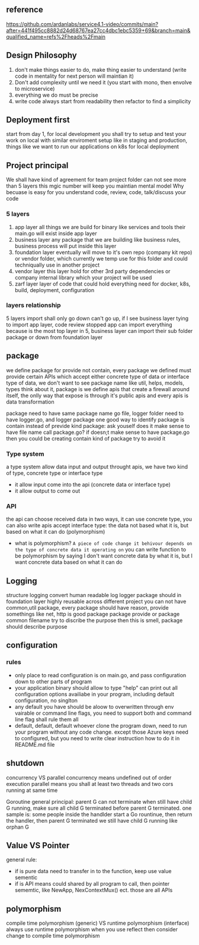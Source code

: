 ## reference
https://github.com/ardanlabs/service4.1-video/commits/main?after=441f495cc8882d24d68767ea27cc4dbc1ebc5359+69&branch=main&qualified_name=refs%2Fheads%2Fmain

## Design Philosophy
1. don't make things easier to do, make thing easier to understand (write code in mentality for next person will maintian it)
1. Don't add complexity until we need it (you start with mono, then envolve to microservice)
1. everything we do must be precise
1. write code always start from readability then refactor to find a simplicity

## Deployment first
start from day 1, for local development you shall try to setup and test your work on local with similar enviroment setup like in staging and production, things like we want to run our applications on k8s for local deployment

## Project principal
We shall have kind of agreement for team
project folder can not see more than 5 layers
this mgic number will keep you maintian mental model
Why becuase is easy for you understand code, review, code, talk/discuss your code
### 5 layers
1. app layer
all things we are build for binary like services and tools their main.go will exist inside app layer
1. business layer
any package that we are building like business rules, business process will put inside this layer
1. foundation layer
eventually will move to it's own repo (company kit repo) or vendor folder, which currently we temp use for this folder and could techniqually use in another project
1. vendor layer
this layer hold for other 3rd party dependencies or company internal library which your project will be used
1. zarf layer
layer of code that could hold everything need for docker, k8s, build, deployment, configuration

### layers relationship
5 layers import shall only go down can't go up, if I see business layer tying to import app layer, code review stopped
app can import everything because is the most top layer in 5, business layer can import their sub folder package or down from foundation layer

## package
we define package for provide not contain, every package we defined must provide certain APIs which accept either concrete type of data or interface type of data, we don't want to see package name like util, helps, models, types
think about it, package is we define apis that create a firewall around itself, the onlly way that expose is through it's public apis
and every apis is data transformation

package need to have same package name go file, logger folder need to have logger.go, and logger package
one good way to identify package is contain instead of previde kind package: ask youself does it make sense to have file name call package.go? if doesn;t make sense to have package.go then you could be creating contain kind of package try to avoid it

### Type system
a type system allow data input and output throught apis, we have two kind of type, concrete type or interface type 
- it allow input come into the api (concrete data or interface type)
- it allow output to come out

### API
the api can choose received data in two ways, it can use concrete type, you can also write apis accept interface type: the data not based what it is, but based on what it can do (polymorphism)
- what is polymorphism?
`A piece of code change it behivour depends on the type of concrete data it operating on`
you can write function to be polymorphism by saying I don't want concrete data by what it is, but I want concrete data based on what it can do


## Logging
structure logging convert human readable log
logger package should in foundation layer highly reusable across different project
you can not have common,util package, every package should have reason, provide somethings like net, http is good package
package provide or package common
filename try to discribe the purpose then this is smell, package should describe purpose

## configuration
### rules
- only place to read configuration is on main.go, and pass configuration down to other parts of program
- your application binary should allow to type "help" can print out all configuration options availiabe in your program, including default configuration, no singlton
- any default you have should be aloow to overwritten through env vairable or command line flags, you need to support both and command line flag shall rule them all
- default, default, default whoever clone the program down, need to run your program without any code change. except those Azure keys need to configured, but you need to write clear instruction how to do it in README.md file

## shutdown
concurrency VS parallel
concurrency means undefined out of order execution
parallel means you shall at least two threads and two cors running at same time

Goroutine general principal: parent G can not terminate when still have child G running, make sure all child G terminated before parent G terminated. 
one sample is: some people inside the handlder start a Go rountinue, then return the handler, then parent G terminated we still have child G running like orphan G

## Value VS Pointer
general rule: 
- if is pure data need to transfer in to the function, keep use value sementic
- if is API means could shared by all program to call, then pointer sememtic, like NewApp, NexContextMux() ect. those are all APIs

## polymorphism
compile time polymorphism (generic) VS runtime polymorphism (interface)
always use runtime polymorphism
when you use reflect then consider change to compile time polymorphism